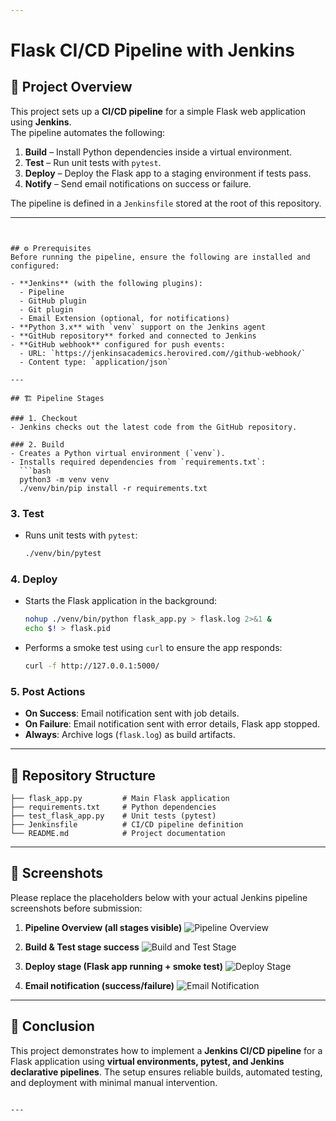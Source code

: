 ```yaml
---
````
# Flask CI/CD Pipeline with Jenkins

## 📌 Project Overview
This project sets up a **CI/CD pipeline** for a simple Flask web application using **Jenkins**.  
The pipeline automates the following:
1. **Build** – Install Python dependencies inside a virtual environment.
2. **Test** – Run unit tests with `pytest`.
3. **Deploy** – Deploy the Flask app to a staging environment if tests pass.
4. **Notify** – Send email notifications on success or failure.

The pipeline is defined in a `Jenkinsfile` stored at the root of this repository.

---
```


## ⚙️ Prerequisites
Before running the pipeline, ensure the following are installed and configured:

- **Jenkins** (with the following plugins):
  - Pipeline
  - GitHub plugin
  - Git plugin
  - Email Extension (optional, for notifications)
- **Python 3.x** with `venv` support on the Jenkins agent
- **GitHub repository** forked and connected to Jenkins
- **GitHub webhook** configured for push events:
  - URL: `https://jenkinsacademics.herovired.com//github-webhook/`
  - Content type: `application/json`

---

## 🏗️ Pipeline Stages

### 1. Checkout
- Jenkins checks out the latest code from the GitHub repository.

### 2. Build
- Creates a Python virtual environment (`venv`).
- Installs required dependencies from `requirements.txt`:
  ```bash
  python3 -m venv venv
  ./venv/bin/pip install -r requirements.txt
````

### 3. Test

* Runs unit tests with `pytest`:

  ```bash
  ./venv/bin/pytest
  ```

### 4. Deploy

* Starts the Flask application in the background:

  ```bash
  nohup ./venv/bin/python flask_app.py > flask.log 2>&1 &
  echo $! > flask.pid
  ```
* Performs a smoke test using `curl` to ensure the app responds:

  ```bash
  curl -f http://127.0.0.1:5000/
  ```

### 5. Post Actions

* **On Success**: Email notification sent with job details.
* **On Failure**: Email notification sent with error details, Flask app stopped.
* **Always**: Archive logs (`flask.log`) as build artifacts.

---

## 📂 Repository Structure

```
├── flask_app.py         # Main Flask application
├── requirements.txt     # Python dependencies
├── test_flask_app.py    # Unit tests (pytest)
├── Jenkinsfile          # CI/CD pipeline definition
└── README.md            # Project documentation
```

---

## 📸 Screenshots

Please replace the placeholders below with your actual Jenkins pipeline screenshots before submission:

1. **Pipeline Overview (all stages visible)**
   ![Pipeline Overview](screenshots/pipeline_overview.png)

2. **Build & Test stage success**
   ![Build and Test Stage](screenshots/build_test_success.png)

3. **Deploy stage (Flask app running + smoke test)**
   ![Deploy Stage](screenshots/deploy_stage.png)

4. **Email notification (success/failure)**
   ![Email Notification](screenshots/email_notification.png)

---

## 🎯 Conclusion

This project demonstrates how to implement a **Jenkins CI/CD pipeline** for a Flask application using **virtual environments, pytest, and Jenkins declarative pipelines**.
The setup ensures reliable builds, automated testing, and deployment with minimal manual intervention.

```

---
